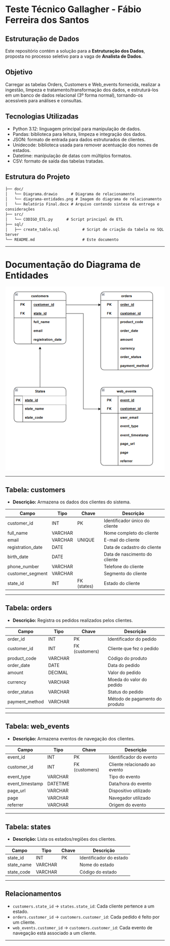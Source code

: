 # Teste Técnico Gallagher - Fábio Ferreira dos Santos

## Estruturação de Dados

Este repositório contém a solução para a **Estruturação dos Dados**, proposta no processo seletivo para a vaga de **Analista de Dados**.

## Objetivo

Carregar as tabelas Orders, Customers e Web_events fornecida, realizar a ingestão, limpeza e tratamento/transformação dos dados, e estruturá-los em um banco de dados relacional (3º forma normal), tornando-os acessíveis para análises e consultas.


## Tecnologias Utilizadas

- Python 3.12: linguagem principal para manipulação de dados.
- Pandas: biblioteca para leitura, limpeza e integração dos dados.
- JSON: formato de entrada para dados estruturados de clientes.
- Unidecode: biblioteca usada para remover acentuação dos nomes de estados.
- Datetime: manipulação de datas com múltiplos formatos.
- CSV: formato de saída das tabelas tratadas.



## Estrutura do Projeto

```
├── doc/
│   └── Diagrama.drawio      # Diagrama de relacionamento
│   └── diagrama-entidades.png # Imagem do diagrama de relacionamento
│   └── Relatório Final.docx # Arquivo contendo sintese da entrega e considerações
├── src/
│   └── CODIGO_ETL.py      # Script principal de ETL
├── sql/
│   ├── create_table.sql          # Script de criação da tabela no SQL Server
└── README.md                     # Este documento
```

---


# Documentação do Diagrama de Entidades

![Diagrama de Entidades](docs/diagrama-entidades.png)

---

## Tabela: customers

- **Descrição:** Armazena os dados dos clientes do sistema.

| Campo             | Tipo         | Chave         | Descrição                        |
|-------------------|--------------|---------------|----------------------------------|
| customer_id       | INT          | PK            | Identificador único do cliente   |
| full_name         | VARCHAR      |               | Nome completo do cliente         |
| email             | VARCHAR      | UNIQUE        | E-mail do cliente                |
| registration_date | DATE         |               | Data de cadastro do cliente      |
| birth_date        | DATE         |               | Data de nascimento do cliente    |
| phone_number      | VARCHAR      |               | Telefone do cliente              |
| customer_segment  | VARCHAR      |               | Segmento do cliente              |
| state_id          | INT          | FK (states)   | Estado do cliente                |

---

## Tabela: orders

- **Descrição:** Registra os pedidos realizados pelos clientes.

| Campo          | Tipo     | Chave         | Descrição                          |
|----------------|----------|---------------|------------------------------------|
| order_id       | INT      | PK            | Identificador do pedido            |
| customer_id    | INT      | FK (customers)| Cliente que fez o pedido           |
| product_code   | VARCHAR  |               | Código do produto                  |
| order_date     | DATE     |               | Data do pedido                     |
| amount         | DECIMAL  |               | Valor do pedido                    |
| currency       | VARCHAR  |               | Moeda do valor do pedido           |
| order_status   | VARCHAR  |               | Status do pedido                   |
| payment_method | VARCHAR  |               | Método de pagamento do produto     |

---

## Tabela: web_events

- **Descrição:** Armazena eventos de navegação dos clientes.

| Campo          | Tipo     | Chave         | Descrição                          |
|----------------|----------|---------------|------------------------------------|
| event_id       | INT      | PK            | Identificador do evento            |
| customer_id    | INT      | FK (customers)| Cliente relacionado ao evento      |
| event_type     | VARCHAR  |               | Tipo do evento                     |
| event_timestamp| DATETIME |               | Data/hora do evento                |
| page_url       | VARCHAR  |               | Dispositivo utilizado              |
| page           | VARCHAR  |               | Navegador utilizado                |
| referrer       | VARCHAR  |               | Origem do evento                   |

---

## Tabela: states

- **Descrição:** Lista os estados/regiões dos clientes.

| Campo      | Tipo     | Chave | Descrição                |
|------------|----------|-------|--------------------------|
| state_id   | INT      | PK    | Identificador do estado  |
| state_name | VARCHAR  |       | Nome do estado           |
| state_code | VARCHAR  |       | Código do estado         |

---

## Relacionamentos

- `customers.state_id` → `states.state_id`: Cada cliente pertence a um estado.
- `orders.customer_id` → `customers.customer_id`: Cada pedido é feito por um cliente.
- `web_events.customer_id` → `customers.customer_id`: Cada evento de navegação está associado a um cliente.

---

